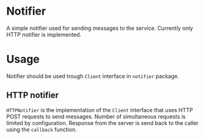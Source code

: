 # Notifier
A simple notifier used for sending messages to the service. Currently only HTTP notifier is implemented. 

# Usage
Notifier should be used trough `Client` interface in `notifier` package.

## HTTP notifier
`HTTPNotifier` is the implementation of the `Client` interface that uses HTTP POST requests to send messages. Number of simultaneous requests is limited by configuration. Response from the server is send back to the caller using the `callback` function.
